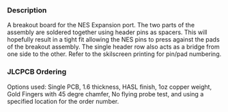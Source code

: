 ### Description
A breakout board for the NES Expansion port. The two parts of the assembly are soldered together using header pins as spacers. This will hopefully result in a tight fit allowing the NES pins to press against the pads of the breakout assembly. The single header row also acts as a bridge from one side to the other. Refer to the skilscreen printing for pin/pad numbering.

### JLCPCB Ordering
Options used: Single PCB, 1.6 thickness, HASL finish, 1oz copper weight, Gold Fingers with 45 degre chamfer, No flying probe test, and using a specified location for the order number.
